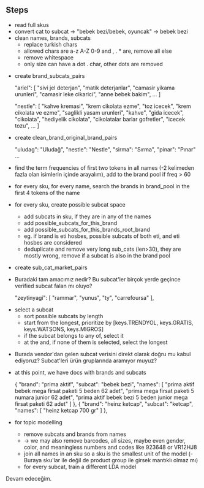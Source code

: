 ## Steps 

* read full skus 
* convert cat to subcat -> "bebek bezi/bebek, oyuncak" -> bebek bezi
* clean names, brands, subcats
    * replace turkish chars 
    * allowed chars are a-z A-Z 0-9 and , . * are, remove all else 
    * remove whitespace
    * only size can have a dot . char, other dots are removed 


    
+ create brand_subcats_pairs
        
    "ariel": [
        "sivi jel deterjan",
        "matik deterjanlar",
        "camasir yikama urunleri",
        "camasir leke cikarici",
        "anne bebek bakim",
        ...
    ]
    
    "nestle": [
        "kahve kremasi",
        "krem cikolata ezme",
        "toz icecek",
        "krem cikolata ve ezme",
        "saglikli yasam urunleri",
        "kahve",
        "gida icecek",
        "cikolata",
        "hediyelik cikolata",
        "cikolatalar barlar gofretler",
        "icecek tozu",
        ...
    ]
    
    
+ create clean_brand_original_brand_pairs

    "uludag": "Uludağ",
    "nestle": "Nestle",
    "sirma": "Sırma",
    "pinar": "Pınar" 
    ...
    
    
+ find the term frequencies of first two tokens in all names (-2 kelimeden fazla olan isimlerin içinde arayalım), add to the brand pool if freq > 60 

+ for every sku, for every name, search the brands in brand_pool in the first 4 tokens of the name 

+ for every sku, create possible subcat space
    * add subcats in sku, if they are in any of the names
    * add possible_subcats_for_this_brand
    * add possible_subcats_for_this_brands_root_brand 
    * eg. if brand is eti hosbes, possible subcats of both eti, and eti hosbes are considered 
    * deduplicate and remove very long sub_cats (len>30), they are mostly wrong, remove if a subcat is also in the brand pool 


+ create sub_cat_market_pairs
- Buradaki tam amacımız nedir? Bu subcat'ler birçok yerde geçince verified subcat falan mı oluyo?

    "zeytinyagi": [
        "rammar",
        "yunus",
        "ty",
        "carrefoursa"
    ],
    
  
+ select a subcat 
    * sort possible subcats by length
    * start from the longest, prioritize by [keys.TRENDYOL, keys.GRATIS, keys.WATSONS, keys.MIGROS] 
    * if the subcat belongs to any of, select it 
    * at the and, if none of them is selected, select the longest 
 - Burada vendor'dan gelen subcat verisini direkt olarak doğru mu kabul ediyoruz? Subcat'leri ürün gruplarında aramıyor muyuz?

+ at this point, we have docs with brands and subcats 

    {
        "brand": "prima aktif",
        "subcat": "bebek bezi",
        "names": [
            "prima aktif bebek mega firsat paketi 5 beden 62 adet",
            "prima mega firsat paketi 5 numara junior 62 adet",
            "prima aktif bebek bezi 5 beden junior mega firsat paketi 62 adet"
        ]
    },
    {
        "brand": "heinz ketcap",
        "subcat": "ketcap",
        "names": [
            "heinz ketcap 700 gr"
        ]
    },


+ for topic modelling
    * remove subcats and brands from names
    * -> we may also remove barcodes, all sizes, maybe even gender, color, and meaningless numbers and codes like 923648 or VR12HJ8
    * join all names in an sku so a sku is the smallest unit of the model (-Buraya sku'lar ile değil de product group ile girsek mantıklı olmaz mı)
    * for every subcat, train a different LDA model 
    
Devam edeceğim.

